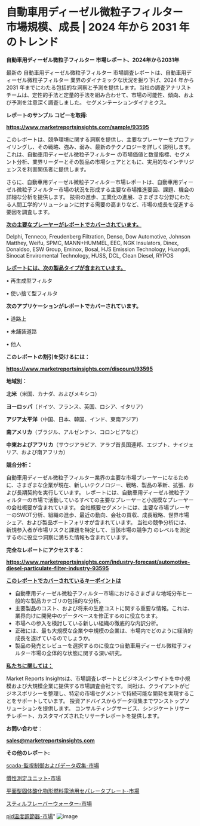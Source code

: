 # 自動車用ディーゼル微粒子フィルター 市場規模、成長 | 2024 年から 2031 年のトレンド

<strong>自動車用ディーゼル微粒子フィルター 市場レポート、2024年から2031年</strong>

最新の 自動車用ディーゼル微粒子フィルター 市場調査レポートは、自動車用ディーゼル微粒子フィルター 業界のダイナミックな状況を掘り下げ、2024 年から 2031 年までにわたる包括的な洞察と予測を提供します。当社の調査アナリスト チームは、定性的手法と定量的手法を組み合わせて、市場の可能性、傾向、および予測を注意深く調査しました。 セグメンテーションダイナミクス。



<strong>レポートのサンプル コピーを取得:</strong> <a href=https://www.marketreportsinsights.com/sample/93595>

<strong><u>https://www.marketreportsinsights.com/sample/93595</u></strong></a>

このレポートは、競争環境に関する洞察を提供し、主要なプレーヤーをプロファイリングし、その戦略、強み、弱み、最新のテクノロジーを詳しく説明します。 これは、自動車用ディーゼル微粒子フィルター の市場価値と数量指標、セグメント分析、業界リーダーとその製品の市場シェアとともに、実用的なインテリジェンスを利害関係者に提供します。

さらに、自動車用ディーゼル微粒子フィルター市場レポートは、自動車用ディーゼル微粒子フィルター市場の状況を形成する主要な市場推進要因、課題、機会の詳細な分析を提供します。 技術の進歩、工業化の進展、さまざまな分野にわたる人間工学的ソリューションに対する需要の高まりなど、市場の成長を促進する要因を調査します。



<strong><u>次の主要なプレーヤーがレポートでカバーされています。</u></strong>

Delphi, Tenneco, Freudenberg Filtration, Denso, Dow Automotive, Johnson Matthey, Weifu, SPMC, MANN+HUMMEL, EEC, NGK Insulators, Dinex, Donaldso, ESW Group, Eminox, Bosal, HJS Emission Technology, Huangdi, Sinocat Enviromental Technology, HUSS, DCL, Clean Diesel, RYPOS



<strong><u><b>レポートには、次の製品タイプが含まれています。</b></u></strong>

• 再生成型フィルタ

• 使い捨て型フィルタ



<strong><b>次のアプリケーションがレポートでカバーされています。</b></strong>

• 道路上

• 未舗装道路

• 他人



<strong><b>このレポートの割引を受けるには：</b></strong><a href=https://www.marketreportsinsights.com/discount/93595>

<strong><u>https://www.marketreportsinsights.com/discount/93595</u></strong></a>



<strong>地域別：</strong>



<strong>北米</strong>（米国、カナダ、およびメキシコ）



<strong>ヨーロッパ</strong>（ドイツ、フランス、英国、ロシア、イタリア）



<strong>アジア太平洋</strong>（中国、日本、韓国、インド、東南アジア）



<strong>南アメリカ</strong>（ブラジル、アルゼンチン、コロンビアなど）



<strong>中東およびアフリカ</strong>（サウジアラビア、アラブ首長国連邦、エジプト、ナイジェリア、および南アフリカ）



<strong>競合分析：</strong>

自動車用ディーゼル微粒子フィルター業界の主要な市場プレーヤーになるために、さまざまな企業が現在、新しいテクノロジー、戦略、製品の革新、拡張、および長期契約を実行しています。 レポートには、自動車用ディーゼル微粒子フィルターの市場で活動しているすべての主要なプレーヤーと小規模なプレーヤーの会社概要が含まれています。 会社概要セグメントには、主要な市場プレーヤーのSWOT分析、組織の進歩、最近の動向、会社の買収、成長戦略、世界市場シェア、および製品ポートフォリオが含まれています。 当社の競争分析には、新規参入者が市場リスクと課題を特定して、当該市場の競争力 のレベルを測定するのに役立つ洞察に満ちた情報も含まれています。



<strong>完全なレポートにアクセスする</strong>：

<a href=https://www.marketreportsinsights.com/industry-forecast/automotive-diesel-particulate-filter-industry-93595>

<strong><u>https://www.marketreportsinsights.com/industry-forecast/automotive-diesel-particulate-filter-industry-93595</u></strong></a>



<strong><u><b>このレポートでカバーされているキーポイントは</b></u></strong>
<ul>
  <li>自動車用ディーゼル微粒子フィルター市場におけるさまざまな地域分布と一般的な製品カテゴリの包括的な分析。</li>
  <li>主要製品のコスト、および将来の生産コストに関する重要な情報。これは、業界向けに開発中のデータベースを修正するのに役立ちます。</li>
  <li>市場への参入を検討している新しい組織の徹底的な内訳分析。</li>
  <li>正確には、最も大規模な企業や中規模の企業は、市場内でどのように経済的成長を遂げているのでしょうか。</li>
  <li>製品の発売とレビューを選択するのに役立つ自動車用ディーゼル微粒子フィルター市場の全体的な状態に関する深い研究。</li>
</ul>


<strong><u><b>私たちに関しては：</b></u></strong>

Market Reports Insightsは、市場調査レポートとビジネスインサイトを中小規模および大規模企業に提供する市場調査会社です。 同社は、クライアントがビジネスポリシーを整理し、特定の市場セグメントで持続可能な開発を実現することをサポートしています。 投資アドバイスからデータ収集までワンストップソリューションを提供します。 コンサルティングサービス、シンジケートリサーチレポート、カスタマイズされたリサーチレポートを提供します。



<strong><b>お問い合わせ</b></strong>：

<a href=mailto:sales@marketreportsinsights.com>

<strong><u>sales@marketreportsinsights.com</u></strong></a>



<strong>その他のレポート:</strong>

<a href=https://www.linkedin.com/pulse/scada-監視制御およびデータ収集-市場-2023-swot-分析と最新イノベーション-2030-pr-news-hub-s7uff/>scada-監視制御およびデータ収集-市場</a>

<a href=https://www.linkedin.com/pulse/慣性測定ユニット-市場-2023-最新の-cagr-および成長分析-2030-yh7of/>慣性測定ユニット-市場</a>

<a href=https://www.linkedin.com/pulse/平面型固体酸化物形燃料電池用セパレータプレート-市場-2023-総利益と主要ベンダー-2030-pr-news-hub-xcvwf/>平面型固体酸化物形燃料電池用セパレータプレート-市場</a>

<a href=https://www.linkedin.com/pulse/スティルフレーバーウォーター-市場-2023-競争分析と事業成長-2030-pr-news-hub-19zgf/>スティルフレーバーウォーター-市場</a>

<a href=https://www.linkedin.com/pulse/pid温度調節器-市場-2023-swot-分析と最新イノベーション-apxnf/>pid温度調節器-市場</a>"
![image](https://github.com/gayatriri2/Market-Trends/assets/166717496/1067f6db-ad29-433f-8b3d-3bd91ade2bca)
